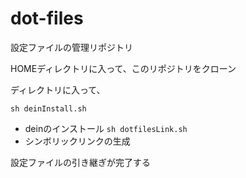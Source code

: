 # dot-files
設定ファイルの管理リポジトリ

HOMEディレクトリに入って、このリポジトリをクローン

ディレクトリに入って、

``sh deinInstall.sh``
- deinのインストール
``sh dotfilesLink.sh``
- シンボリックリンクの生成

設定ファイルの引き継ぎが完了する

